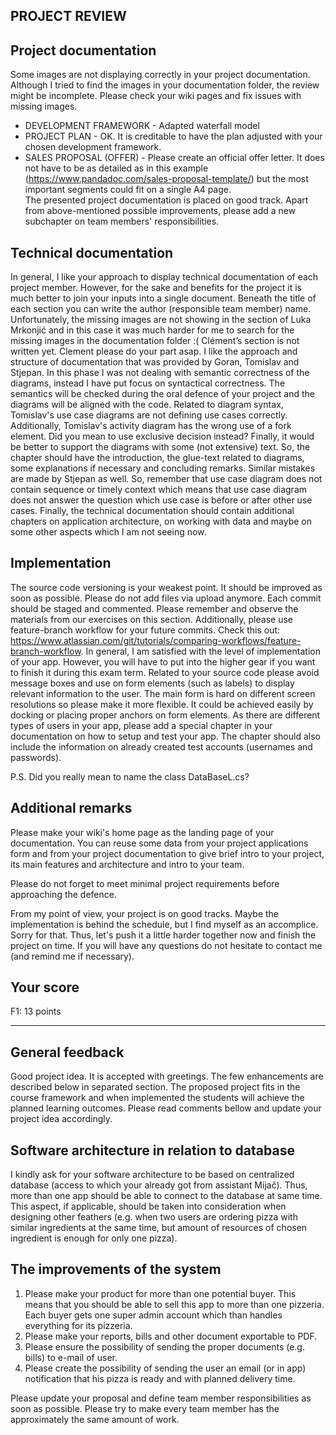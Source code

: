 ## PROJECT REVIEW

## Project documentation
Some images are not displaying correctly in your project documentation. Although I tried to find the images in your documentation folder, the review might be incomplete. Please check your wiki pages and fix issues with missing images.
* DEVELOPMENT FRAMEWORK - Adapted waterfall model 
* PROJECT PLAN - OK. It is creditable to have the plan adjusted with your chosen development framework.
* SALES PROPOSAL (OFFER) - Please create an official offer letter. It does not have to be as detailed as in this example (https://www.pandadoc.com/sales-proposal-template/) but the most important segments could fit on a single A4 page.  
The presented project documentation is placed on good track. Apart from above-mentioned possible improvements, please add a new subchapter on team members' responsibilities. 

## Technical documentation
In general, I like your approach to display technical documentation of each project member. However, for the sake and benefits for the project it is much better to join your inputs into a single document. Beneath the title of each section you can write the author (responsible team member) name.
Unfortunately, the missing images are not showing in the section of Luka Mrkonjić and in this case it was much harder for me to search for the missing images in the documentation folder :(
Clément’s section is not written yet. Clement please do your part asap.
I like the approach and structure of documentation that was provided by Goran, Tomislav and Stjepan. In this phase I was not dealing with semantic correctness of the diagrams, instead I have put focus on syntactical correctness. The semantics will be checked during the oral defence of your project and the diagrams will be aligned with the code. Related to diagram syntax, Tomislav's use case diagrams are not defining use cases correctly. Additionally, Tomislav's activity diagram has the wrong use of a fork element. Did you mean to use exclusive decision instead? Finally, it would be better to support the diagrams with some (not extensive) text. So, the chapter should have the introduction, the glue-text related to diagrams, some explanations if necessary and concluding remarks. Similar mistakes are made by Stjepan as well. So, remember that use case diagram does not contain sequence or timely context which means that use case diagram does not answer the question which use case is before or after other use cases.
Finally, the technical documentation should contain additional chapters on application architecture, on working with data and maybe on some other aspects which I am not seeing now.


## Implementation
The source code versioning is your weakest point. It should be improved as soon as possible. Please do not add files via upload anymore. Each commit should be staged and commented. Please remember and observe the materials from our exercises on this section. Additionally, please use feature-branch workflow for your future commits. Check this out: https://www.atlassian.com/git/tutorials/comparing-workflows/feature-branch-workflow. 
In general, I am satisfied with the level of implementation of your app. However, you will have to put into the higher gear if you want to finish it during this exam term. Related to your source code please avoid message boxes and use on form elements (such as labels) to display relevant information to the user. The main form is hard on different screen resolutions so please make it more flexible. It could be achieved easily by docking or placing proper anchors on form elements. 
As there are different types of users in your app, please add a special chapter in your documentation on how to setup and test your app. The chapter should also include the information on already created test accounts (usernames and passwords). 

P.S. Did you really mean to name the class DataBaseL.cs?

## Additional remarks
Please make your wiki's home page as the landing page of your documentation. You can reuse some data from your project applications form and from your project documentation to give brief intro to your project, its main features and architecture and intro to your team.

Please do not forget to meet minimal project requirements before approaching the defence. 

From my point of view, your project is on good tracks. Maybe the implementation is behind the schedule, but I find myself as an accomplice. Sorry for that. Thus, let's push it a little harder together now and finish the project on time. If you will have any questions do not hesitate to contact me (and remind me if necessary).

## Your score
F1: 13 points

---

## General feedback
Good project idea. It is accepted with greetings. The few enhancements are described below in separated section. The proposed project fits in the course framework and when implemented the students will achieve the planned learning outcomes. Please read comments bellow and update your project idea accordingly. 

## Software architecture in relation to database
I kindly ask for your software architecture to be based on centralized database (access to which your already got from assistant Mijač). Thus, more than one app should be able to connect to the database at same time. This aspect, if applicable, should be taken into consideration when designing other feathers (e.g. when two users are ordering pizza with similar ingredients at the same time, but amount of resources of chosen ingredient is enough for only one pizza). 

## The improvements of the system
1. Please make your product for more than one potential buyer. This means that you should be able to sell this app to more than one pizzeria. Each buyer gets one super admin account which than handles everything for its pizzeria.
2. Please make your reports, bills and other document exportable to PDF.
3. Please ensure the possibility of sending the proper documents (e.g. bills) to e-mail of user. 
4. Please create the possibility of sending the user an email (or in app) notification that his pizza is ready and with planned delivery time.

Please update your proposal and define team member responsibilities as soon as possible. Please try to make every team member has the approximately the same amount of work.
